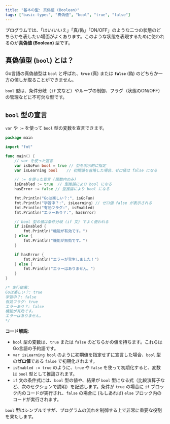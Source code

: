 ```yaml
---
title: "基本の型: 真偽値 (Boolean)"
tags: ["basic-types", "真偽値", "bool", "true", "false"]
---
```


プログラムでは、「はい/いいえ」「真/偽」「ON/OFF」のような二つの状態のどちらかを表したい場面がよくあります。このような状態を表現するために使われるのが**真偽値 (Boolean)** 型です。

## 真偽値型 (`bool`) とは？

Go言語の真偽値型は `bool` と呼ばれ、**`true`** (真) または **`false`** (偽) のどちらか一方の値しか取ることができません。

`bool` 型は、条件分岐（`if` 文など）やループの制御、フラグ（状態のON/OFF）の管理などに不可欠な型です。

## `bool` 型の宣言

`var` や `:=` を使って `bool` 型の変数を宣言できます。

```go title="bool 型の宣言例"
package main

import "fmt"

func main() {
	// var を使った宣言
	var isGoFun bool = true // 型を明示的に指定
	var isLearning bool    // 初期値を省略した場合、ゼロ値は false になる

	// := を使った宣言 (関数内のみ)
	isEnabled := true  // 型推論により bool になる
	hasError := false // 型推論により bool になる

	fmt.Println("Goは楽しい？:", isGoFun)
	fmt.Println("学習中？:", isLearning) // ゼロ値 false が表示される
	fmt.Println("有効フラグ:", isEnabled)
	fmt.Println("エラーあり？:", hasError)

	// bool 型の値は条件分岐 (if 文) でよく使われる
	if isEnabled {
		fmt.Println("機能が有効です。")
	} else {
		fmt.Println("機能が無効です。")
	}

	if hasError {
		fmt.Println("エラーが発生しました！")
	} else {
		fmt.Println("エラーはありません。")
	}
}

/* 実行結果:
Goは楽しい？: true
学習中？: false
有効フラグ: true
エラーあり？: false
機能が有効です。
エラーはありません。
*/
```

**コード解説:**

*   `bool` 型の変数は、`true` または `false` のどちらかの値を持ちます。これらはGo言語の予約語です。
*   `var isLearning bool` のように初期値を指定せずに宣言した場合、`bool` 型の**ゼロ値**である `false` で初期化されます。
*   `isEnabled := true` のように、`true` や `false` を使って初期化すると、変数は `bool` 型として推論されます。
*   `if` 文の条件式には、`bool` 型の値や、結果が `bool` 型になる式（比較演算子など、次のセクションで説明）を記述します。条件が `true` の場合に `if` ブロック内のコードが実行され、`false` の場合に (もしあれば) `else` ブロック内のコードが実行されます。

`bool` 型はシンプルですが、プログラムの流れを制御する上で非常に重要な役割を果たします。